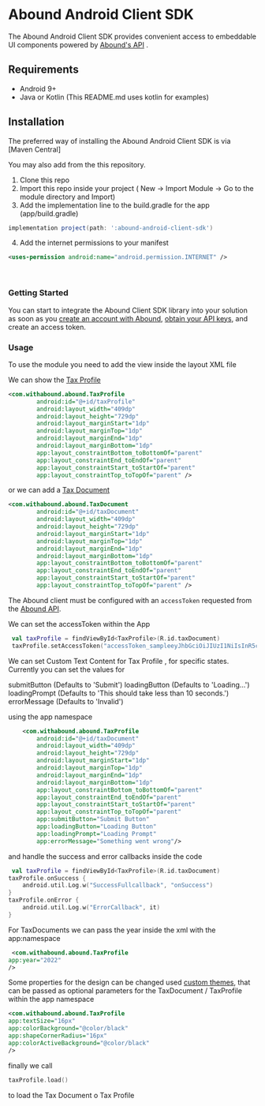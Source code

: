 # Abound Android Client SDK

The Abound Android Client SDK provides convenient access to embeddable UI components powered by [Abound's API](https://docs.withabound.com/) .

## Requirements

-   Android 9+
-   Java or Kotlin (This README.md uses kotlin for examples)

## Installation

The preferred way of installing the Abound Android Client SDK is via [Maven Central]

You may also add from the this repository.

1. Clone this repo
2. Import this repo inside your project ( New -> Import Module -> Go to the module directory and Import)
3. Add the implementation line to the build.gradle for the app (app/build.gradle)

```gradle
implementation project(path: ':abound-android-client-sdk')
```

4. Add the internet permissions to your manifest

```xml
<uses-permission android:name="android.permission.INTERNET" />
```

<br>

### Getting Started

You can start to integrate the Abound Client SDK library into your solution as soon as you [create an account with Abound][developer-dashboard-signup], [obtain your API keys][developer-dashboard-keys], and create an access token.

### Usage

To use the module you need to add the view inside the layout XML file

We can show the [Tax Profile](https://docs.withabound.com/docs/tax-profile-drop-in-w-9-substitute)

```xml
<com.withabound.abound.TaxProfile
        android:id="@+id/taxProfile"
        android:layout_width="409dp"
        android:layout_height="729dp"
        android:layout_marginStart="1dp"
        android:layout_marginTop="1dp"
        android:layout_marginEnd="1dp"
        android:layout_marginBottom="1dp"
        app:layout_constraintBottom_toBottomOf="parent"
        app:layout_constraintEnd_toEndOf="parent"
        app:layout_constraintStart_toStartOf="parent"
        app:layout_constraintTop_toTopOf="parent" />
```

or we can add a [Tax Document](https://docs.withabound.com/docs/tax-documents-drop-in)

```xml
<com.withabound.abound.TaxDocument
        android:id="@+id/taxDocument"
        android:layout_width="409dp"
        android:layout_height="729dp"
        android:layout_marginStart="1dp"
        android:layout_marginTop="1dp"
        android:layout_marginEnd="1dp"
        android:layout_marginBottom="1dp"
        app:layout_constraintBottom_toBottomOf="parent"
        app:layout_constraintEnd_toEndOf="parent"
        app:layout_constraintStart_toStartOf="parent"
        app:layout_constraintTop_toTopOf="parent" />
```

The Abound client must be configured with an `accessToken` requested from the [Abound API](https://docs.withabound.com/reference/createaccesstoken).

We can set the accessToken within the App

```kotlin
 val taxProfile = findViewById<TaxProfile>(R.id.taxDocument)
 taxProfile.setAccessToken("accessToken_sampleeyJhbGciOiJIUzI1NiIsInR5cCI6IkpXVCJ9.eyJpYXQiOjE2OTY5ODczNTcsImV4cCI6MTY5Njk4NzY1NywiYXVkIjoiYXBwSWRfc2FtcGxlcU5oVmNkWVFZVSIsImlzcyI6Imh0dHBzOi8vc2FuZGJveC1hcGkud2l0aGFib3VuZC5jb20vdjQiLCJzdWIiOiJ1c2VySWRfc2FtcGxlWEdNRm5oT3BlUiJ9.-NrPVQvsnM8vJouyuP5yeFGlYb1xGgR-gS3v87p5BQk")
```

We can set Custom Text Content for Tax Profile , for specific states.
Currently you can set the values for

submitButton (Defaults to 'Submit')
loadingButton (Defaults to 'Loading...')
loadingPrompt (Defaults to 'This should take less than 10 seconds.')
errorMessage (Defaults to 'Invalid')

using the app namespace

```xml
    <com.withabound.abound.TaxProfile
        android:id="@+id/taxDocument"
        android:layout_width="409dp"
        android:layout_height="729dp"
        android:layout_marginStart="1dp"
        android:layout_marginTop="1dp"
        android:layout_marginEnd="1dp"
        android:layout_marginBottom="1dp"
        app:layout_constraintBottom_toBottomOf="parent"
        app:layout_constraintEnd_toEndOf="parent"
        app:layout_constraintStart_toStartOf="parent"
        app:layout_constraintTop_toTopOf="parent"
        app:submitButton="Submit Button"
        app:loadingButton="Loading Button"
        app:loadingPrompt="Loading Prompt"
        app:errorMessage="Something went wrong"/>
```

and handle the success and error callbacks inside the code

```kotlin
 val taxProfile = findViewById<TaxProfile>(R.id.taxDocument)
taxProfile.onSuccess {
    android.util.Log.w("SuccessFullcallback", "onSuccess")
}
taxProfile.onError {
    android.util.Log.w("ErrorCallback", it)
}
```

For TaxDocuments we can pass the year inside the xml with the app:namespace

```xml
 <com.withabound.abound.TaxProfile
app:year="2022"
/>
```

Some properties for the design can be changed used [custom themes](https://docs.withabound.com/docs/white-label-theming), that can be passed as optional parameters for the TaxDocument / TaxProfile within the app namespace

```xml
<com.withabound.abound.TaxProfile
app:textSize="16px"
app:colorBackground="@color/black"
app:shapeCornerRadius="16px"
app:colorActiveBackground="@color/black"
/>
```

finally we call

```kotlin
taxProfile.load()
```

to load the Tax Document o Tax Profile

[docs]: https://docs.withabound.com
[developer-dashboard]: https://dashboard.withabound.com
[developer-dashboard-keys]: https://dashboard.withabound.com/keys
[developer-dashboard-signup]: https://dashboard.withabound.com/signup
